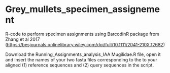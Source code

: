 # Grey_mullets_specimen_assignement
R-code to perform specimen assignments using BarcodinR package from Zhang et al 2017 (https://besjournals.onlinelibrary.wiley.com/doi/full/10.1111/2041-210X.12682)

Download the Running_Assignments_analysis_IAA Mugilidae.R file, open it and insert the names of your two fasta files corresponding to the to your aligned (1) reference sequences and (2) query sequences in the script.
